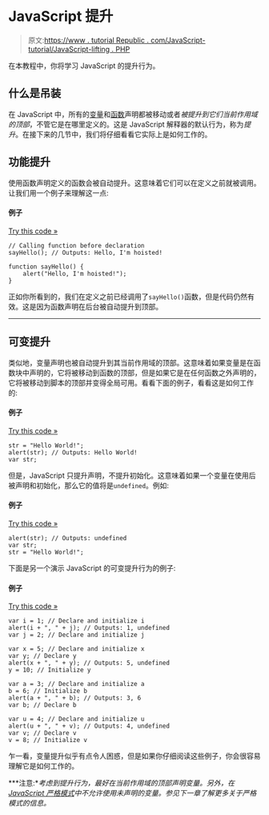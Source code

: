 # JavaScript 提升

> 原文:[https://www . tutorial Republic . com/JavaScript-tutorial/JavaScript-lifting . PHP](https://www.tutorialrepublic.com/javascript-tutorial/javascript-hoisting.php)

在本教程中，你将学习 JavaScript 的提升行为。

## 什么是吊装

在 JavaScript 中，所有的[变量](javascript-variables.php)和[函数](javascript-functions.php)声明都被移动或者*被提升到它们当前作用域的顶部*，不管它是在哪里定义的。这是 JavaScript 解释器的默认行为，称为*提升*。在接下来的几节中，我们将仔细看看它实际上是如何工作的。

## 功能提升

使用函数声明定义的函数会被自动提升。这意味着它们可以在定义之前就被调用。让我们用一个例子来理解这一点:

#### 例子

[Try this code »](../codelab.php?topic=javascript&file=function-hoisting "Try this code using online Editor")

```
// Calling function before declaration
sayHello(); // Outputs: Hello, I'm hoisted!

function sayHello() {
    alert("Hello, I'm hoisted!");
}
```

正如你所看到的，我们在定义之前已经调用了`sayHello()`函数，但是代码仍然有效。这是因为函数声明在后台被自动提升到顶部。

* * *

## 可变提升

类似地，变量声明也被自动提升到其当前作用域的顶部。这意味着如果变量是在函数块中声明的，它将被移动到函数的顶部，但是如果它是在任何函数之外声明的，它将被移动到脚本的顶部并变得全局可用。看看下面的例子，看看这是如何工作的:

#### 例子

[Try this code »](../codelab.php?topic=javascript&file=using-a-variable-before-it-is-declared "Try this code using online Editor")

```
str = "Hello World!";
alert(str); // Outputs: Hello World!
var str;
```

但是，JavaScript 只提升声明，不提升初始化。这意味着如果一个变量在使用后被声明和初始化，那么它的值将是`undefined`。例如:

#### 例子

[Try this code »](../codelab.php?topic=javascript&file=using-a-variable-before-it-is-initialized "Try this code using online Editor")

```
alert(str); // Outputs: undefined
var str;
str = "Hello World!";
```

下面是另一个演示 JavaScript 的可变提升行为的例子:

#### 例子

[Try this code »](../codelab.php?topic=javascript&file=variable-hoisting "Try this code using online Editor")

```
var i = 1; // Declare and initialize i
alert(i + ", " + j); // Outputs: 1, undefined
var j = 2; // Declare and initialize j

var x = 5; // Declare and initialize x
var y; // Declare y
alert(x + ", " + y); // Outputs: 5, undefined
y = 10; // Initialize y

var a = 3; // Declare and initialize a
b = 6; // Initialize b
alert(a + ", " + b); // Outputs: 3, 6
var b; // Declare b

var u = 4; // Declare and initialize u
alert(u + ", " + v); // Outputs: 4, undefined
var v; // Declare v
v = 8; // Initialize v
```

乍一看，变量提升似乎有点令人困惑，但是如果你仔细阅读这些例子，你会很容易理解它是如何工作的。

 ***注意:**考虑到提升行为，最好在当前作用域的顶部声明变量。另外，在 [JavaScript 严格模式](javascript-strict-mode.php)中不允许使用未声明的变量。参见下一章了解更多关于严格模式的信息。*
